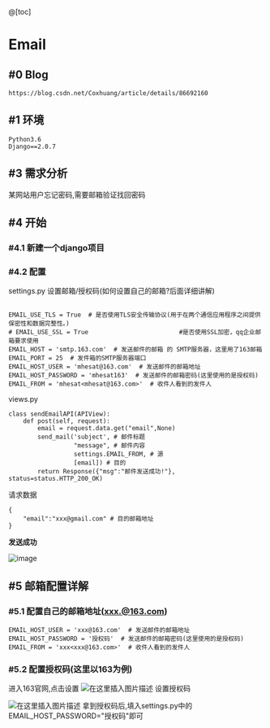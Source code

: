 @[toc]
# Email

## #0 Blog

```
https://blog.csdn.net/Coxhuang/article/details/86692160
```

## #1 环境


```
Python3.6
Django==2.0.7
```

## #3 需求分析

某网站用户忘记密码,需要邮箱验证找回密码

## #4 开始

### #4.1 新建一个django项目

### #4.2 配置

settings.py
设置邮箱/授权码(如何设置自己的邮箱?后面详细讲解)
```

EMAIL_USE_TLS = True  # 是否使用TLS安全传输协议(用于在两个通信应用程序之间提供保密性和数据完整性。)
# EMAIL_USE_SSL = True                         #是否使用SSL加密，qq企业邮箱要求使用
EMAIL_HOST = 'smtp.163.com'  # 发送邮件的邮箱 的 SMTP服务器，这里用了163邮箱
EMAIL_PORT = 25  # 发件箱的SMTP服务器端口
EMAIL_HOST_USER = 'mhesat@163.com'  # 发送邮件的邮箱地址
EMAIL_HOST_PASSWORD = 'mhesat163'  # 发送邮件的邮箱密码(这里使用的是授权码)
EMAIL_FROM = 'mhesat<mhesat@163.com>'  # 收件人看到的发件人
```

views.py


```
class sendEmailAPI(APIView):
    def post(self, request):
        email = request.data.get("email",None)
        send_mail('subject', # 邮件标题
                  "message", # 邮件内容
                  settings.EMAIL_FROM, # 源
                  [email]) # 目的
        return Response({"msg":"邮件发送成功!"}, status=status.HTTP_200_OK)
```

请求数据

```
{
	"email":"xxx@gmail.com" # 目的邮箱地址
}
```


**发送成功**

![image](http://note.youdao.com/yws/res/2835/EC5DDF403586405F91C1AB9B015A2F16)


## #5 邮箱配置详解


### #5.1 配置自己的邮箱地址(xxx.@163.com)
```
EMAIL_HOST_USER = 'xxx@163.com'  # 发送邮件的邮箱地址
EMAIL_HOST_PASSWORD = '授权码'  # 发送邮件的邮箱密码(这里使用的是授权码)
EMAIL_FROM = 'xxx<xxx@163.com>'  # 收件人看到的发件人
```

### #5.2 配置授权码(这里以163为例)

进入163官网,点击设置
![在这里插入图片描述](https://img-blog.csdnimg.cn/20190129164012623.png?x-oss-process=image/watermark,type_ZmFuZ3poZW5naGVpdGk,shadow_10,text_aHR0cHM6Ly9ibG9nLmNzZG4ubmV0L0NveGh1YW5n,size_16,color_FFFFFF,t_70)
设置授权码

![在这里插入图片描述](https://img-blog.csdnimg.cn/20190129164108873.png?x-oss-process=image/watermark,type_ZmFuZ3poZW5naGVpdGk,shadow_10,text_aHR0cHM6Ly9ibG9nLmNzZG4ubmV0L0NveGh1YW5n,size_16,color_FFFFFF,t_70)
拿到授权码后,填入settings.py中的EMAIL_HOST_PASSWORD="授权码"即可













